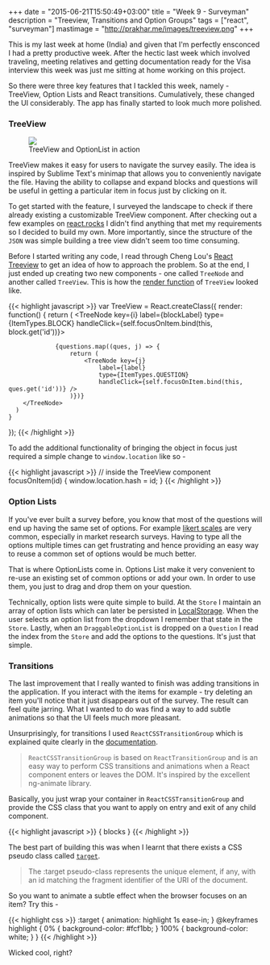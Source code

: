 +++
date = "2015-06-21T15:50:49+03:00"
title = "Week 9 - Surveyman"
description = "Treeview, Transitions and Option Groups"
tags = ["react", "surveyman"]
mastimage = "http://prakhar.me/images/treeview.png"
+++

This is my last week at home (India) and given that I'm perfectly ensconced I had a pretty productive week. After the hectic last week which involved traveling, meeting relatives and getting documentation ready for the Visa interview this week was just me sitting at home working on this project.

So there were three key features that I tackled this week, namely - TreeView, Option Lists and React transitions. Cumulatively, these changed the UI considerably. The app has finally started to look much more polished.

### TreeView

<figure>
    <img data-action="zoom" src="/images/treeview.png"></img>
    <figcaption>TreeView and OptionList in action</figcaption>
</figure>

TreeView makes it easy for users to navigate the survey easily. The idea is inspired by Sublime Text's minimap that allows you to conveniently navigate the file. Having the ability to collapse and expand blocks and questions will be useful in getting a particular item in focus just by clicking on it.

To get started with the feature, I surveyed the landscape to check if there already existing a customizable TreeView component. After checking out a few examples on [react.rocks](http://react.rocks) I didn't find anything that met my requirements so I decided to build my own. More importantly, since the structure of the `JSON` was simple building a tree view didn't seem too time consuming.

Before I started writing any code, I read through Cheng Lou's [React Treeview](https://github.com/chenglou/react-treeview) to get an idea of how to approach the problem. So at the end, I just ended up creating two new components - one called `TreeNode` and another called `TreeView`. This is how the [render function](https://github.com/prakhar1989/react-surveyman/blob/5e95b8dccb50324b75f3d4cf6c64d759eaa1dea6/js/components/TreeView.js) of `TreeView` looked like.

{{< highlight javascript >}}
var TreeView = React.createClass({
  render: function() {
    return (
        <TreeNode key={i}
              label={blockLabel}
              type={ItemTypes.BLOCK}
              handleClick={self.focusOnItem.bind(this, block.get('id'))}>

                 {questions.map((ques, j) => {
                     return (
                         <TreeNode key={j}
                             label={label}
                             type={ItemTypes.QUESTION}
                             handleClick={self.focusOnItem.bind(this, ques.get('id'))} />
                     )})}
        </TreeNode>
      )
    }
  });
{{< /highlight >}}

To add the additional functionality of bringing the object in focus just required a simple change to `window.location` like so -

{{< highlight javascript >}}
// inside the TreeView component
focusOnItem(id) {
       window.location.hash = id;
}
{{< /highlight >}}

### Option Lists

If you've ever built a survey before, you know that most of the questions will end up having the same set of options. For example [likert scales](https://en.wikipedia.org/wiki/Likert_scale) are very common, especially in market research surveys. Having to type all the options multiple times can get frustrating and hence providing an easy way to reuse a common set of options would be much better.

That is where OptionLists come in. Options List make it very convenient to re-use an existing set of common options or add your own. In order to use them, you just to drag and drop them on your question.

Technically, option lists were quite simple to build. At the `Store` I maintain an array of option lists which can later be persisted in [LocalStorage](http://diveintohtml5.info/storage.html). When the user selects an option list from the dropdown I remember that state in the `Store`. Lastly, when an `DraggableOptionList` is dropped on a `Question` I read the index from the `Store` and add the options to the questions. It's just that simple.

### Transitions
The last improvement that I really wanted to finish was adding transitions in the application. If you interact with the items for example - try deleting an item you'll notice that it just disappears out of the survey. The result can feel quite jarring. What I wanted to do was find a way to add subtle animations so that the UI feels much more pleasant.

Unsurprisingly, for transitions I used `ReactCSSTransitionGroup` which is explained quite clearly in the [documentation](https://facebook.github.io/react/docs/animation.html).

> `ReactCSSTransitionGroup` is based on `ReactTransitionGroup` and is an easy way to perform CSS transitions and animations when a React component enters or leaves the DOM. It's inspired by the excellent ng-animate library.

Basically, you just wrap your container in `ReactCSSTransitionGroup` and provide the CSS class that you want to apply on entry and exit of any child component.

{{< highlight javascript >}}
<ReactCSSTransitionGroup transitionName="itemTransition" transitionEnter={false}>
    { blocks }
</ReactCSSTransitionGroup>
{{< /highlight >}}

The best part of building this was when I learnt that there exists a CSS pseudo class called [`target`](https://developer.mozilla.org/en-US/docs/Web/CSS/%3Atarget).

> The :target pseudo-class represents the unique element, if any, with an id matching the fragment identifier of the URI of the document.

So you want to animate a subtle effect when the browser focuses on an item? Try this -

{{< highlight css >}}
:target {
  animation: highlight 1s ease-in;
}
@keyframes highlight {
  0% { background-color: #fcf1bb; }
  100% { background-color: white; }
}
{{< /highlight >}}

Wicked cool, right?
